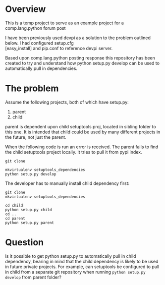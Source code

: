 Overview
========

This is a temp project to serve as an example project for a comp.lang.python forum post

I have been previously used devpi as a solution to the problem outlined below. I had configured setup.cfg                                                  
[easy_install] and pip.conf to reference devpi server.

Based upon comp.lang.python posting response this repository has been created to try and understand how python 
setup.py develop can be used to automatically pull in dependencies.

The problem
===========
Assume the following projects, both of which have setup.py:
1. parent
2. child

parent is dependent upon child setuptools proj, located in sibling folder to this one.
It is intended that child could be used by many different projects in the future, not just the parent.
 
When the following code is run an error is received. The parent fails to find
the child setuptools project locally. It tries to pull it from pypi index.  

```
git clone

mkvirtualenv setuptools_dependencies
python setup.py develop
```

The developer has to manually install child dependency first:

```
git clone
mkvirtualenv setuptools_dependencies

cd child
python setup.py child
cd ..
cd parent
python setup.py parent
```

Question
========
Is it possible to get python setup.py to automatically pull in child dependency, bearing in
mind that the child dependency is likely to be used in future private projects.
For example, can setuptools be configured to pull in child from a separate git repository
when running ```python setup.py develop``` from parent folder?


